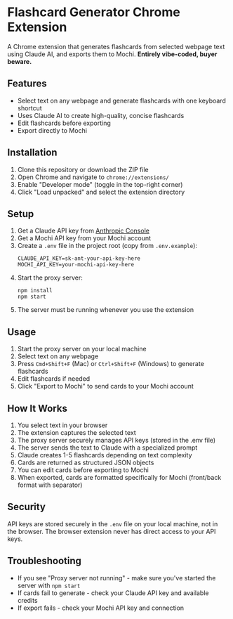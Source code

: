# Flashcard Generator Chrome Extension

A Chrome extension that generates flashcards from selected webpage text using Claude AI, and exports them to Mochi. **Entirely vibe-coded, buyer beware.**

## Features

- Select text on any webpage and generate flashcards with one keyboard shortcut
- Uses Claude AI to create high-quality, concise flashcards
- Edit flashcards before exporting
- Export directly to Mochi

## Installation

1. Clone this repository or download the ZIP file
2. Open Chrome and navigate to `chrome://extensions/`
3. Enable "Developer mode" (toggle in the top-right corner)
4. Click "Load unpacked" and select the extension directory

## Setup

1. Get a Claude API key from [Anthropic Console](https://console.anthropic.com/)
2. Get a Mochi API key from your Mochi account
3. Create a `.env` file in the project root (copy from `.env.example`):
   ```
   CLAUDE_API_KEY=sk-ant-your-api-key-here
   MOCHI_API_KEY=your-mochi-api-key-here
   ```
4. Start the proxy server:
   ```
   npm install
   npm start
   ```
5. The server must be running whenever you use the extension

## Usage

1. Start the proxy server on your local machine
2. Select text on any webpage
3. Press `Cmd+Shift+F` (Mac) or `Ctrl+Shift+F` (Windows) to generate flashcards
4. Edit flashcards if needed
5. Click "Export to Mochi" to send cards to your Mochi account

## How It Works

1. You select text in your browser
2. The extension captures the selected text
3. The proxy server securely manages API keys (stored in the .env file)
4. The server sends the text to Claude with a specialized prompt
5. Claude creates 1-5 flashcards depending on text complexity
6. Cards are returned as structured JSON objects
7. You can edit cards before exporting to Mochi
8. When exported, cards are formatted specifically for Mochi (front/back format with separator)

## Security

API keys are stored securely in the `.env` file on your local machine, not in the browser. The browser extension never has direct access to your API keys.

## Troubleshooting

- If you see "Proxy server not running" - make sure you've started the server with `npm start`
- If cards fail to generate - check your Claude API key and available credits
- If export fails - check your Mochi API key and connection
